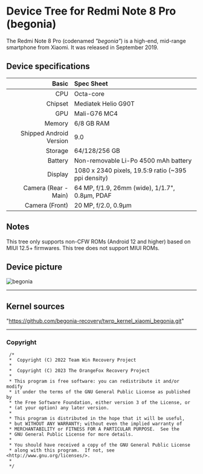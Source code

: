 # Device Tree for Redmi Note 8 Pro (begonia)

The Redmi Note 8 Pro (codenamed _"begonia"_) is a high-end, mid-range smartphone from Xiaomi.
It was released in September 2019.

## Device specifications

| Basic                   | Spec Sheet                                                                                                                     |
| -----------------------:|:------------------------------------------------------------------------------------------------------------------------------ |
| CPU                     | Octa-core                                                                                                                      |
| Chipset                 | Mediatek Helio G90T                                                                                                            |
| GPU                     | Mali-G76 MC4                                                                                                                   |
| Memory                  | 6/8 GB RAM                                                                                                                     |
| Shipped Android Version | 9.0                                                                                                                            |
| Storage                 | 64/128/256 GB                                                                                                                  |
| Battery                 | Non-removable Li-Po 4500 mAh battery                                                                                           |
| Display                 | 1080 x 2340 pixels, 19.5:9 ratio (~395 ppi density)                                                                            |
| Camera (Rear - Main)    | 64 MP, f/1.9, 26mm (wide), 1/1.7", 0.8µm, PDAF                                                                                |
| Camera (Front)          | 20 MP, f/2.0, 0.9µm                                                                                                           |

## Notes
This tree only supports non-CFW ROMs (Android 12 and higher) based on MIUI 12.5+ firmwares. This tree does not support MIUI ROMs.

## Device picture
![begonia](https://fdn2.gsmarena.com/vv/pics/xiaomi/xiaomi-redmi-note-8-pro-twilight-orange.jpg)

---
## Kernel sources
"https://github.com/begonia-recovery/twrp_kernel_xiaomi_begonia.git"

---
### Copyright
 ```
  /*
  *  Copyright (C) 2022 Team Win Recovery Project
  *
  *  Copyright (C) 2023 The OrangeFox Recovery Project
  *
  * This program is free software: you can redistribute it and/or modify
  * it under the terms of the GNU General Public License as published by
  * the Free Software Foundation, either version 3 of the License, or
  * (at your option) any later version.
  *
  * This program is distributed in the hope that it will be useful,
  * but WITHOUT ANY WARRANTY; without even the implied warranty of
  * MERCHANTABILITY or FITNESS FOR A PARTICULAR PURPOSE.  See the
  * GNU General Public License for more details.
  *
  * You should have received a copy of the GNU General Public License
  * along with this program.  If not, see <http://www.gnu.org/licenses/>.
  *
  */
  ```
